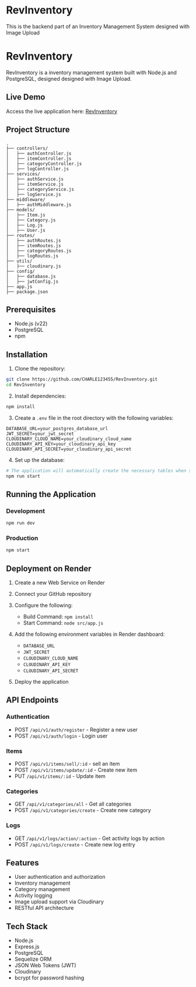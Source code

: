 # RevInventory
This is the backend part of an Inventory Management System designed with Image Upload
# RevInventory

RevInventory is a inventory management system built with Node.js and PostgreSQL, designed designed with Image Upload.

## Live Demo
Access the live application here: [RevInventory](https://revinventory.onrender.com/)

## Project Structure
```
.
├── controllers/
│   ├── authController.js
│   ├── itemController.js
│   ├── categoryController.js
│   ├── logController.js
├── services/
│   ├── authService.js
│   ├── itemService.js
│   ├── categoryService.js
│   ├── logService.js
├── middleware/
│   ├── authMiddleware.js
├── models/
│   ├── Item.js
│   ├── Category.js
│   ├── Log.js
│   ├── User.js
├── routes/
│   ├── authRoutes.js
│   ├── itemRoutes.js
│   ├── categoryRoutes.js
│   ├── logRoutes.js
├── utils/
│   ├── cloudinary.js
├── config/
│   ├── database.js
│   ├── jwtConfig.js
├── app.js
├── package.json
```

## Prerequisites
- Node.js (v22)
- PostgreSQL
- npm

## Installation

1. Clone the repository:
```bash
git clone https://github.com/CHARLE123455/RevInventory.git
cd RevInventory
```

2. Install dependencies:
```bash
npm install
```

3. Create a `.env` file in the root directory with the following variables:
```env
DATABASE_URL=your_postgres_database_url
JWT_SECRET=your_jwt_secret
CLOUDINARY_CLOUD_NAME=your_cloudinary_cloud_name
CLOUDINARY_API_KEY=your_cloudinary_api_key
CLOUDINARY_API_SECRET=your_cloudinary_api_secret
```

4. Set up the database:
```bash
# The application will automatically create the necessary tables when started
npm run start
```

## Running the Application

### Development
```bash
npm run dev
```

### Production
```bash
npm start
```

## Deployment on Render

1. Create a new Web Service on Render
2. Connect your GitHub repository
3. Configure the following:
   - Build Command: `npm install`
   - Start Command: `node src/app.js`

4. Add the following environment variables in Render dashboard:
   - `DATABASE_URL`
   - `JWT_SECRET`
   - `CLOUDINARY_CLOUD_NAME`
   - `CLOUDINARY_API_KEY`
   - `CLOUDINARY_API_SECRET`

5. Deploy the application

## API Endpoints

### Authentication
- POST `/api/v1/auth/register` - Register a new user
- POST `/api/v1/auth/login` - Login user

### Items
- POST `/api/v1/items/sell/:id` - sell an item
- POST `/api/v1/items/update/:id` - Create new item
- PUT `/api/v1/items/:id` - Update item
  

### Categories
- GET `/api/v1/categories/all` - Get all categories
- POST `/api/v1/categories/create` - Create new category
  


### Logs
- GET `/api/v1/logs/action/:action` - Get activity logs by action
- POST `/api/v1/logs/create` - Create new log entry

## Features
- User authentication and authorization
- Inventory management
- Category management
- Activity logging
- Image upload support via Cloudinary
- RESTful API architecture

## Tech Stack
- Node.js
- Express.js
- PostgreSQL
- Sequelize ORM
- JSON Web Tokens (JWT)
- Cloudinary
- bcrypt for password hashing

